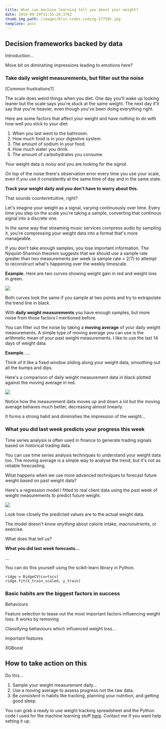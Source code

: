 ```yaml
---
title: What can machine learning tell you about your weight?
date: 2019-09-29T11:55:28.376Z
thumb_img_path: /images/blur-codes-coding-577585.jpg
template: post
---
```

## Decision frameworks backed by data

Introduction...

Move bit on diminshing impressions leading to emotions here?

### Take daily weight measurements, but filter out the noise

\[Common frustrations?]

The scale does weird things when you diet. One day you'll wake up looking leaner but the scale says you're stuck at the same weight. The next day it'll say that you're heavier, even though you've been doing everything right.

Here are some factors that affect your weight and have nothing to do with how well you stick to your diet:

1. When you last went to the bathroom.
2. How much food is in your digestive system.
3. The amount of sodium in your food.
4. How much water you drink.
5. The amount of carbohydrates you consume.

Your weight data is _noisy_ and you are looking for the _signal_.

On top of the noise there's observation error every time you use your scale, even if you use it consistently at the same time of day and in the same state.

**Track your weight daily and you don't have to worry about this.**

That sounds counterintuitive, right?

Let's imagine your weight as a signal, varying continuously over time. Every time you step on the scale you're taking a sample, converting that continous signal into a discrete one.

In the same way that streaming music services compress audio by sampling it, you're compressing your weight data into a format that's more manageable.

If you don't take enough samples, you lose important information. The Nyquist-Shannon theorem suggests that we should use a sample rate greater than two measurements per week (a sample rate > 2/7) to attempt to reconstruct what's happening over the weekly timescale.

**Example.** Here are two curves showing weight gain in red and weight loss in green.

![](/images/untitled-design-3.png)

Both curves look the same if you sample at two points and try to extrapolate the trend line in black.

With **daily weight measurements** you have enough samples, but more noise from those factors I mentioned before.

You can filter out the noise by taking a **moving average** of your daily weight measurements. A simple type of moving average you can use is the arithmetic mean of your past weight measurements. I like to use the last 14 days of weight data.

**Example.** ...

Think of it like a fixed window sliding along your weight data, smoothing out all the bumps and dips.

Here's a comparison of daily weight measurement data in black plotted against the moving average in red.

![](/images/ma.png)

Notice how the measurement data moves up and down a lot but the moving average behaves much better, decreasing almost linearly.

It forms a strong habit and diminishes the impression of the weight...

### What you did last week predicts your progress this week

Time series analysis is often used in finance to generate trading signals based on historical trading data.

You can use time series analysis techniques to understand your weight data too. The moving average is a simple way to analyse the trend, but it's not as reliable forecasting.

What happens when we use more advanced techniques to forecast future weight based on past weight data?

Here's a regression model I fitted to real client data using the past week of weight measurements to predict future weight.

![](/images/model.png)

Look how closely the predicted values are to the actual weight data.

The model doesn't know _anything_ about calorie intake, macronutrients, or exercise.

What does that tell us?

**What you did last week forecasts...**

...

You can do this yourself using the scikit-learn library in Python.

```
ridge = RidgeCV(cv=tscv)
ridge.fit(X_train_scaled, y_train)
```

### Basic habits are the biggest factors in success

Behaviours

Feature selection to tease out the most important factors influencing weight loss. It works by removing 

Classifying behaviours which influenced weight loss...

Important features

XGBoost

## How to take action on this

Do this...

1. Sample your weight measurement daily...
2. Use a moving average to assess progress _not_ the raw data.
3. Be _consistent_ in habits like tracking, planning your nutrition, and getting good sleep.

You can grab a ready to use weight tracking spreadsheet and the Python code I used for the machine learning stuff [here](https://drive.google.com/open?id=1pTS0x-9m8XKafIuUMQi7fvN1gglt9jLY). Contact me if you want help setting it up.
